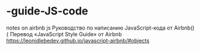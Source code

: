 # -guide-JS-code
notes on airbnb js
Руководство по написанию JavaScript-кода от Airbnb() {
Перевод «JavaScript Style Guide» от Airbnb
https://leonidlebedev.github.io/javascript-airbnb/#objects
